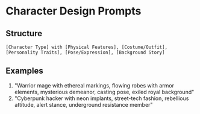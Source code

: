 # Character Design Prompts

## Structure

```
[Character Type] with [Physical Features], [Costume/Outfit], [Personality Traits], [Pose/Expression], [Background Story]
```

## Examples

1. "Warrior mage with ethereal markings, flowing robes with armor elements, mysterious demeanor, casting pose, exiled royal background"
2. "Cyberpunk hacker with neon implants, street-tech fashion, rebellious attitude, alert stance, underground resistance member"

```

```

